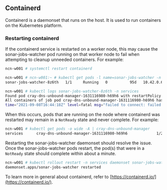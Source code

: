 ## Containerd

Containerd is a daemonset that runs on the host. It is used to run containers on the Kubernetes platform.

### Restarting containerd

If the containerd service is restarted on a worker node, this may cause the sonar-jobs-watcher pod running on that worker node to fail when attempting to cleanup unneeded containers. For example:

```bash
ncn-w001 # systemctl restart containerd

ncn-w001 # ncn-w001:~ # kubectl get pods -l name=sonar-jobs-watcher -n services -o wide | grep ncn-w001
sonar-jobs-watcher-8z6th   1/1     Running   0          95d   10.42.0.6    ncn-w001   <none>           <none>

ncn-w001 # kubectl logs sonar-jobs-watcher-8z6th -n services 
Found pod cray-dns-unbound-manager-1631116980-h69h6 with restartPolicy 'Never' and container 'manager' with status 'Completed'
All containers of job pod cray-dns-unbound-manager-1631116980-h69h6 has completed. Killing istio-proxy (1c65dacb960c2f8ff6b07dfc9780c4621beb8b258599453a08c246bbe680c511) to allow job to complete
time="2021-09-08T16:44:18Z" level=fatal msg="failed to connect: failed to connect, make sure you are running as root and the runtime has been started: context deadline exceeded"
```

When this occurs, pods that are running on the node where containerd was restarted may remain in a `NotReady` state and never complete. For example:

```bash
ncn-w001 # kubectl get pods -o wide -A | cray-dns-unbound-manager
services      cray-dns-unbound-manager-1631116980-h69h6             1/2   NotReady  0     10m   10.42.0.100  ncn-w001  <none>      <none>

```

Restarting the sonar-jobs-watcher daemonset should resolve the issue. Once the sonar-jobs-watcher pods restart, the pod(s) that were in a `NotReady` state should complete within about a minute.

```bash
ncn-w001 # kubectl rollout restart -n services daemonset sonar-jobs-watcher
daemonset.apps/sonar-jobs-watcher restarted
```


To learn more in general about containerd, refer to [https://containerd.io/](https://containerd.io/).




